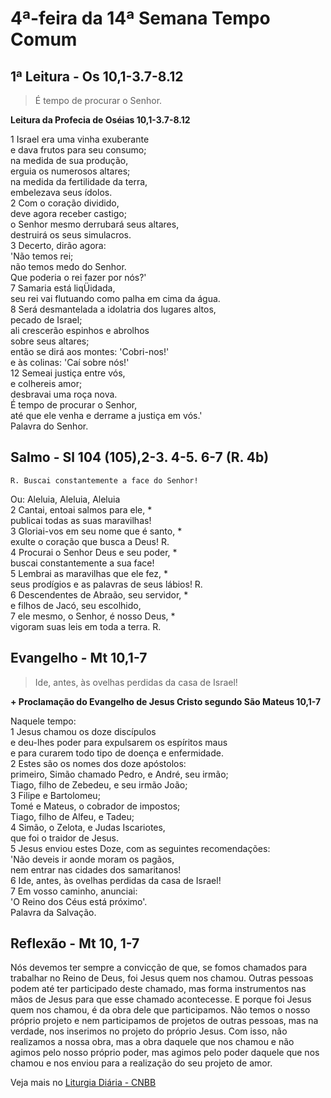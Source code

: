 # 4ª-feira da 14ª Semana Tempo Comum

## 1ª Leitura - Os 10,1-3.7-8.12

> É tempo de procurar o Senhor.

**Leitura da Profecia de Oséias 10,1-3.7-8.12**

1 Israel era uma vinha exuberante   
 e dava frutos para seu consumo;   
 na medida de sua produção,   
 erguia os numerosos altares;   
 na medida da fertilidade da terra,   
 embelezava seus ídolos.   
2 Com o coração dividido,   
 deve agora receber castigo;   
 o Senhor mesmo derrubará seus altares,   
 destruirá os seus simulacros.   
3 Decerto, dirão agora:   
 'Não temos rei;   
 não temos medo do Senhor.   
 Que poderia o rei fazer por nós?'   
7 Samaria está liqÜidada,   
 seu rei vai flutuando como palha em cima da água.   
8 Será desmantelada a idolatria dos lugares altos,   
 pecado de Israel;   
 ali crescerão espinhos e abrolhos   
 sobre seus altares;   
 então se dirá aos montes: 'Cobri-nos!'   
 e às colinas: 'Caí sobre nós!'   
12 Semeai justiça entre vós,   
 e colhereis amor;   
 desbravai uma roça nova.   
 É tempo de procurar o Senhor,   
 até que ele venha e derrame a justiça em vós.'   
 Palavra do Senhor.

## Salmo - Sl 104 (105),2-3. 4-5. 6-7 (R. 4b)

`R. Buscai constantemente a face do Senhor!`

Ou: Aleluia, Aleluia, Aleluia   
2 Cantai, entoai salmos para ele, *   
 publicai todas as suas maravilhas!   
3 Gloriai-vos em seu nome que é santo, *   
 exulte o coração que busca a Deus! R.       
4 Procurai o Senhor Deus e seu poder, *   
 buscai constantemente a sua face!   
5 Lembrai as maravilhas que ele fez, *   
 seus prodígios e as palavras de seus lábios! R.       
6 Descendentes de Abraão, seu servidor, *   
 e filhos de Jacó, seu escolhido,    
7 ele mesmo, o Senhor, é nosso Deus, *   
 vigoram suas leis em toda a terra. R.

## Evangelho - Mt 10,1-7

> Ide, antes, às ovelhas perdidas da casa de Israel!

**+ Proclamação do Evangelho de Jesus Cristo segundo São Mateus   10,1-7**

Naquele tempo:   
1 Jesus chamou os doze discípulos   
 e deu-lhes poder para expulsarem os espíritos maus   
 e para curarem todo tipo de doença e enfermidade.   
2 Estes são os nomes dos doze apóstolos:   
 primeiro, Simão chamado Pedro, e André, seu irmão;   
 Tiago, filho de Zebedeu, e seu irmão João;   
3 Filipe e Bartolomeu;   
 Tomé e Mateus, o cobrador de impostos;   
 Tiago, filho de Alfeu, e Tadeu;   
4 Simão, o Zelota, e Judas Iscariotes,   
 que foi o traidor de Jesus.   
5 Jesus enviou estes Doze, com as seguintes recomendações:   
 'Não deveis ir aonde moram os pagãos,   
 nem entrar nas cidades dos samaritanos!   
6 Ide, antes, às ovelhas perdidas da casa de Israel!   
7 Em vosso caminho, anunciai:   
 'O Reino dos Céus está próximo'.   
 Palavra da Salvação.

## Reflexão - Mt 10, 1-7

Nós devemos ter sempre a convicção de que, se fomos chamados para trabalhar no Reino de Deus, foi Jesus quem nos chamou. Outras pessoas podem até ter participado deste chamado, mas forma instrumentos nas mãos de Jesus para que esse chamado acontecesse. E porque foi Jesus quem nos chamou, é da obra dele que participamos. Não temos o nosso próprio projeto e nem participamos de projetos de outras pessoas, mas na verdade, nos inserimos no projeto do próprio Jesus. Com isso, não realizamos a nossa obra, mas a obra daquele que nos chamou e não agimos pelo nosso próprio poder, mas agimos pelo poder daquele que nos chamou e nos enviou para a realização do seu projeto de amor.

Veja mais no [Liturgia Diária - CNBB](http://liturgiadiaria.cnbb.org.br/app/user/user/UserView.php?ano=2016&mes=7&dia=6)
